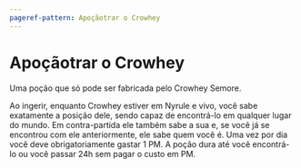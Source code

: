 ```yaml
---
pageref-pattern: Apoçãotrar o Crowhey
---
```

# Apoçãotrar o Crowhey

Uma poção que só pode ser fabricada pelo Crowhey Semore.

Ao ingerir, enquanto Crowhey estiver em Nyrule e vivo, você sabe exatamente a posição dele, sendo capaz de encontrá-lo em qualquer lugar do mundo. Em contra-partida ele também sabe a sua e, se você já se encontrou com ele anteriormente, ele sabe quem você é. Uma vez por dia você deve obrigatoriamente gastar 1 PM. A poção dura até você encontrá-lo ou você passar 24h sem pagar o custo em PM.
